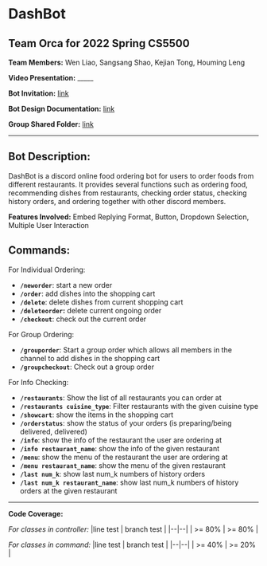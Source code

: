 # DashBot
## Team Orca for 2022 Spring CS5500

**Team Members:** Wen Liao, Sangsang Shao, Kejian Tong, Houming Leng

**Video Presentation:**  _____

**Bot Invitation:**   [link](https://discord.com/api/oauth2/authorize?client_id=942640033666580550&permissions=8&scope=bot%20applications.commands)

**Bot Design Documentation:**    [link](https://docs.google.com/document/d/1bOdwu1bHmWbQuZFGMOB2F5kCT1mINrbw/edit#)

**Group Shared Folder:** [link](https://drive.google.com/drive/folders/1Jjf900uefhaXrXVbYwHZmeIfLFwHTrH5)

  _________


## **Bot Description:**

DashBot is a discord online food ordering bot for users to order foods from different restaurants. It provides several functions such as ordering food, recommending dishes from restaurants, checking order status, checking history orders, and ordering together with other discord members.

  **Features Involved:**
Embed Replying Format, Button, Dropdown Selection, Multiple User Interaction

## **Commands:**

For Individual Ordering:
 - **`/neworder`**: start a new order
 - **`/order`**: add dishes into the shopping cart
 - **`/delete`**: delete dishes from current shopping cart
 - **`/deleteorder`:** delete current ongoing order
 - **`/checkout`**: check out the current order

For Group Ordering:
 - **`/grouporder`**: Start a group order which allows all members in the channel to add dishes in the shopping cart
 - **`/groupcheckout`**: Check out a group order

For Info Checking:

 - **`/restaurants`**: Show the list of all restaurants you can order at
 - **`/restaurants cuisine_type`**: Filter restaurants with the given cuisine type
 - **`/showcart`**: show the items in the shopping cart
 - **`/orderstatus`**: show the status of your orders (is preparing/being delivered, delivered)
 - **`/info`**: show the info of the restaurant the user are ordering at
 - **`/info restaurant_name`**: show the info of the given restaurant
 - **`/menu`**: show the menu of the restaurant the user are ordering at
 - **`/menu restaurant_name`**: show the menu of the given restaurant
 - **`/last num_k`**: show last num_k numbers of history orders
 - **`/last num_k restaurant_name`**: show last num_k numbers of history orders at the given restaurant

_____
**Code Coverage:**

*For classes in controller:*
|line test | branch test |
|--|--|
| >= 80% | >= 80% |

*For classes in command:*
|line test | branch test |
|--|--|
| >= 40% | >= 20% |
